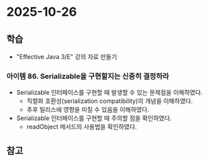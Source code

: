 # 2025-10-26

## 학습

- "Effective Java 3/E" 강의 자료 만들기
    

### 아이템 86. Serializable을 구현할지는 신중히 결정하라

- Serializable 인터페이스를 구현할 때 발생할 수 있는 문제점을 이해하였다.
  - 직렬화 호환성(serialization compatibility)의 개념을 이해하였다.
  - 추후 릴리스에 영향을 미칠 수 있음을 이해하였다.
- Serializable 인터페이스를 구현할 때 주의할 점을 확인하였다.
  - readObject 메서드의 사용법을 확인하였다.



## 참고

### 
